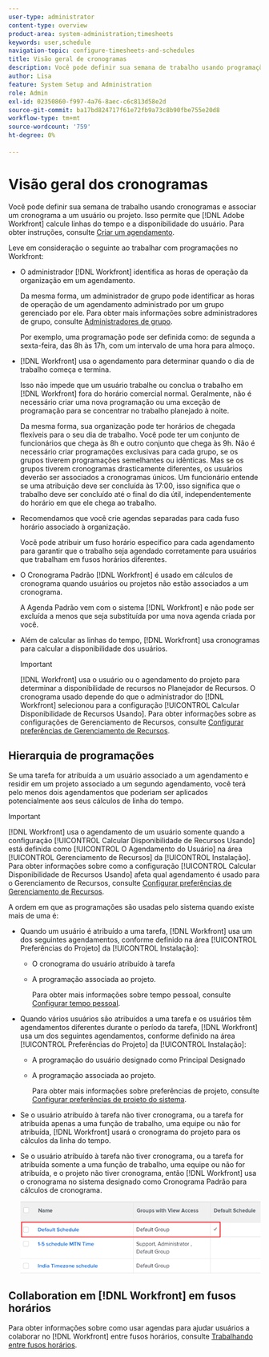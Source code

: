 ```yaml
---
user-type: administrator
content-type: overview
product-area: system-administration;timesheets
keywords: user,schedule
navigation-topic: configure-timesheets-and-schedules
title: Visão geral de cronogramas
description: Você pode definir sua semana de trabalho usando programações. Você pode associar um agendamento a um usuário ou projeto. Isso permite [!DNL Adobe Workfront] calcular linhas do tempo e disponibilidade de usuários. Para obter instruções, consulte Criar um agendamento.
author: Lisa
feature: System Setup and Administration
role: Admin
exl-id: 02350860-f997-4a76-8aec-c6c813d58e2d
source-git-commit: ba17bd824717f61e72fb9a73c8b90fbe755e20d8
workflow-type: tm+mt
source-wordcount: '759'
ht-degree: 0%

---
```


# Visão geral dos cronogramas

<!-- Audited: 1/2024 -->

<!--<span class="preview">The highlighted information on this page refers to functionality not yet generally available. It is available only in the Preview environment for all customers. After the monthly releases to Production, the same features are also available in the Production environment for customers who enabled fast releases. </span>   

<span class="preview">For information about fast releases, see [Enable or disable fast releases for your organization](/help/quicksilver/administration-and-setup/set-up-workfront/configure-system-defaults/enable-fast-release-process.md). </span>-->

Você pode definir sua semana de trabalho usando cronogramas e associar um cronograma a um usuário ou projeto. Isso permite que [!DNL Adobe Workfront] calcule linhas do tempo e a disponibilidade do usuário. Para obter instruções, consulte [Criar um agendamento](../../../administration-and-setup/set-up-workfront/configure-timesheets-schedules/create-schedules.md).

Leve em consideração o seguinte ao trabalhar com programações no Workfront:

* O administrador [!DNL Workfront] identifica as horas de operação da organização em um agendamento.

  Da mesma forma, um administrador de grupo pode identificar as horas de operação de um agendamento administrado por um grupo gerenciado por ele. Para obter mais informações sobre administradores de grupo, consulte [Administradores de grupo](../../../administration-and-setup/manage-groups/group-roles/group-administrators.md).

  Por exemplo, uma programação pode ser definida como: de segunda a sexta-feira, das 8h às 17h, com um intervalo de uma hora para almoço.

* [!DNL Workfront] usa o agendamento para determinar quando o dia de trabalho começa e termina.

  Isso não impede que um usuário trabalhe ou conclua o trabalho em [!DNL Workfront] fora do horário comercial normal. Geralmente, não é necessário criar uma nova programação ou uma exceção de programação para se concentrar no trabalho planejado à noite.

  Da mesma forma, sua organização pode ter horários de chegada flexíveis para o seu dia de trabalho. Você pode ter um conjunto de funcionários que chega às 8h e outro conjunto que chega às 9h. Não é necessário criar programações exclusivas para cada grupo, se os grupos tiverem programações semelhantes ou idênticas. Mas se os grupos tiverem cronogramas drasticamente diferentes, os usuários deverão ser associados a cronogramas únicos. Um funcionário entende se uma atribuição deve ser concluída às 17:00, isso significa que o trabalho deve ser concluído até o final do dia útil, independentemente do horário em que ele chega ao trabalho.

* Recomendamos que você crie agendas separadas para cada fuso horário associado à organização.

  Você pode atribuir um fuso horário específico para cada agendamento para garantir que o trabalho seja agendado corretamente para usuários que trabalham em fusos horários diferentes.

* O Cronograma Padrão [!DNL Workfront] é usado em cálculos de cronograma quando usuários ou projetos não estão associados a um cronograma.

  A Agenda Padrão vem com o sistema [!DNL Workfront] e não pode ser excluída a menos que seja substituída por uma nova agenda criada por você.

* Além de calcular as linhas do tempo, [!DNL Workfront] usa cronogramas para calcular a disponibilidade dos usuários.

  >[!IMPORTANT]
  >
  >[!DNL Workfront] usa o usuário ou o agendamento do projeto para determinar a disponibilidade de recursos no Planejador de Recursos. O cronograma usado depende do que o administrador do [!DNL Workfront] selecionou para a configuração [!UICONTROL Calcular Disponibilidade de Recursos Usando]. Para obter informações sobre as configurações de Gerenciamento de Recursos, consulte [Configurar preferências de Gerenciamento de Recursos](../../../administration-and-setup/set-up-workfront/configure-system-defaults/configure-resource-mgmt-preferences.md).

## Hierarquia de programações

Se uma tarefa for atribuída a um usuário associado a um agendamento e residir em um projeto associado a um segundo agendamento, você terá pelo menos dois agendamentos que poderiam ser aplicados potencialmente aos seus cálculos de linha do tempo.

>[!IMPORTANT]
>
>[!DNL Workfront] usa o agendamento de um usuário somente quando a configuração [!UICONTROL Calcular Disponibilidade de Recursos Usando] está definida como [!UICONTROL O Agendamento do Usuário] na área [!UICONTROL Gerenciamento de Recursos] da [!UICONTROL Instalação]. Para obter informações sobre como a configuração [!UICONTROL Calcular Disponibilidade de Recursos Usando] afeta qual agendamento é usado para o Gerenciamento de Recursos, consulte [Configurar preferências de Gerenciamento de Recursos](../../../administration-and-setup/set-up-workfront/configure-system-defaults/configure-resource-mgmt-preferences.md).

A ordem em que as programações são usadas pelo sistema quando existe mais de uma é:


* Quando um usuário é atribuído a uma tarefa, [!DNL Workfront] usa um dos seguintes agendamentos, conforme definido na área [!UICONTROL Preferências do Projeto] da [!UICONTROL Instalação]:

   * O cronograma do usuário atribuído à tarefa
   * A programação associada ao projeto.

     Para obter mais informações sobre tempo pessoal, consulte [Configurar tempo pessoal](../../../workfront-basics/manage-your-account-and-profile/configuring-your-user-profile/personal-time-overview.md).

* Quando vários usuários são atribuídos a uma tarefa e os usuários têm agendamentos diferentes durante o período da tarefa, [!DNL Workfront] usa um dos seguintes agendamentos, conforme definido na área [!UICONTROL Preferências do Projeto] da [!UICONTROL Instalação]:

   * A programação do usuário designado como Principal Designado
   * A programação associada ao projeto.

     Para obter mais informações sobre preferências de projeto, consulte [Configurar preferências de projeto do sistema](../../../administration-and-setup/set-up-workfront/configure-system-defaults/set-project-preferences.md).

* Se o usuário atribuído à tarefa não tiver cronograma, ou a tarefa for atribuída apenas a uma função de trabalho, uma equipe ou não for atribuída, [!DNL Workfront] usará o cronograma do projeto para os cálculos da linha do tempo.
* Se o usuário atribuído à tarefa não tiver cronograma, ou a tarefa for atribuída somente a uma função de trabalho, uma equipe ou não for atribuída, e o projeto não tiver cronograma, então [!DNL Workfront] usa o cronograma no sistema designado como Cronograma Padrão para cálculos de cronograma.

  ![](assets/default-schedule.png)

## Collaboration em [!DNL Workfront] em fusos horários

Para obter informações sobre como usar agendas para ajudar usuários a colaborar no [!DNL Workfront] entre fusos horários, consulte [Trabalhando entre fusos horários](../../../workfront-basics/tips-tricks-and-troubleshooting/working-across-timezones.md).
